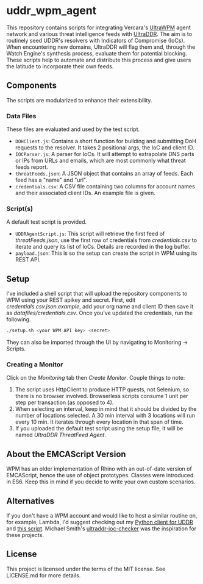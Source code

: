 uddr_wpm_agent
======================

This repository contains scripts for integrating Vercara's [UltraWPM](https://home.ultrawpm.com/) agent network and various threat intelligence feeds with [UltraDDR](https://ddr.ultradns.com). The aim is to routinely seed UDDR's resolvers with Indicators of Compromise (IoCs). When encountering new domains, UltraDDR will flag them and, through the Watch Engine's synthesis process, evaluate them for potential blocking. These scripts help to automate and distribute this process and give users the latitude to incorporate their own feeds.

## Components

The scripts are modularized to enhance their extensibility.

### Data Files

These files are evaluated and used by the test script.

* `DOHClient.js`: Contains a short function for building and submitting DoH requests to the resolver. It takes 2 positional args, the IoC and client ID.
* `IOCParser.js`: A parser for IoCs. It will attempt to extrapolate DNS parts or IPs from URLs and emails, which are most commonly what threat feeds report.
* `threatFeeds.json`: A JSON object that contains an array of feeds. Each feed has a "name" and "url".
* `credentials.csv`: A CSV file containing two columns for account names and their associated client IDs. An example file is given.

### Script(s)

A default test script is provided.

* `UDDRAgentScript.js`: This script will retrieve the first feed of _threatFeeds.json_, use the first row of credentials from _credentials.csv_ to iterate and query its list of IoCs. Details are recorded in the log buffer.
* `payload.json`: This is so the setup can create the script in WPM using its REST API.

## Setup

I've included a shell script that will upload the repository components to WPM using your REST apikey and secret. First, edit _credentials.csv.json.example_, add your org name and client ID then save it as _datafiles/credentials.csv_. Once you've updated the credentials, run the following.

```bash
./setup.sh <your WPM API key> <secret>
```

They can also be imported through the UI by navigating to Monitoring -> Scripts.

### Creating a Monitor

Click on the _Monitoring_ tab then _Create Monitor_. Couple things to note:

1. The script uses HttpClient to produce HTTP quests, not Selenium, so there is no browser involved. Browserless scripts consume 1 unit per step per transaction (as opposed to 4).
2. When selecting an interval, keep in mind that it should be divided by the number of locations selected. A 30 min interval with 3 locations will run every 10 min. It iterates through every location in that span of time.
3. If you uploaded the default test script using the setup file, it will be named _UltraDDR ThreatFeed Agent_.

## About the EMCAScript Version

WPM has an older implementation of Rhino with an out-of-date version of EMCAScript, hence the use of object prototypes. Classes were introduced in ES6. Keep this in mind if you decide to write your own custom scenarios.

## Alternatives

If you don't have a WPM account and would like to host a similar routine on, for example, Lambda, I'd suggest checking out my [Python client for UDDR](https://github.com/sbarbett/uddr_client) and [this script](https://github.com/sbarbett/ioc_checker). Michael Smith's [ultraddr-ioc-checker](https://github.com/rybolov/UltraDDR-IOC-Checker) was the inspiration for these projects.

## License

This project is licensed under the terms of the MIT license. See LICENSE.md for more details.